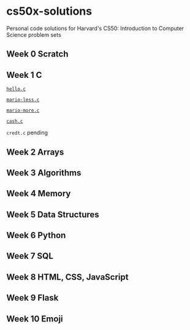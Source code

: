 # cs50x-solutions
Personal code solutions for Harvard's CS50: Introduction to Computer Science problem sets

## Week 0 Scratch  
## Week 1 C  

[``hello.c``](https://cs50.harvard.edu/x/2022/psets/1/hello/)

[``mario-less.c``](https://cs50.harvard.edu/x/2022/psets/1/mario/less/)

[``mario-more.c``](https://cs50.harvard.edu/x/2022/psets/1/mario/more/) 

[``cash.c``](https://cs50.harvard.edu/x/2022/psets/1/cash/) 

``credt.c`` pending

## Week 2 Arrays  
## Week 3 Algorithms  
## Week 4 Memory  
## Week 5 Data Structures  
## Week 6 Python  
## Week 7 SQL  
## Week 8 HTML, CSS, JavaScript  
## Week 9 Flask  
## Week 10 Emoji  
